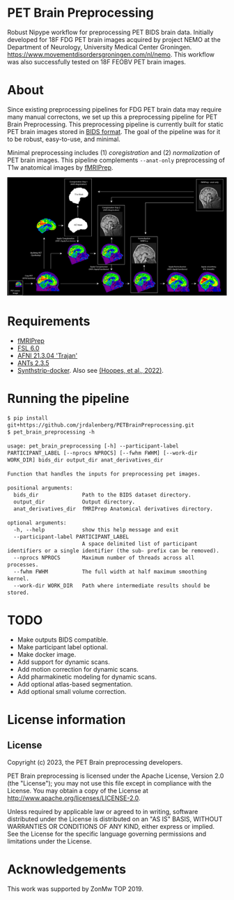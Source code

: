 # PET Brain Preprocessing
Robust Nipype workflow for preprocessing PET BIDS brain data. Initially developed for 18F FDG PET brain images acquired by project NEMO at the Department of Neurology, University Medical Center Groningen. https://www.movementdisordersgroningen.com/nl/nemo. This workflow was also successfully tested on 18F FEOBV PET brain images.

# About
Since existing preprocessing pipelines for FDG PET brain data may require many manual correctons, we set up this a preprocessing pipeline for PET Brain Preprocessing. This preprocessing pipeline is currently built for static PET brain images stored in [BIDS format](https://bids-specification.readthedocs.io/en/stable/04-modality-specific-files/09-positron-emission-tomography.html). The goal of the pipeline was for it to be robust, easy-to-use, and minimal. 

Minimal preprocessing includes (1) _coregistration_ and (2) _normalization_ of PET brain images. This pipeline complements `--anat-only` preprocessing of T1w anatomical images by [fMRIPrep](https://fmriprep.org/en/stable/).

![Pipeline Graph](docs/_static/analysis_pipeline.png)

# Requirements
- [fMRIPrep](https://fmriprep.org/en/stable/)
- [FSL 6.0](https://fsl.fmrib.ox.ac.uk/fsl/fslwiki/FslInstallation)
- [AFNI 21.3.04 'Trajan'](https://afni.nimh.nih.gov/pub/dist/doc/htmldoc/index.html)
- [ANTs 2.3.5](http://stnava.github.io/ANTs/)
- [Synthstrip-docker](https://surfer.nmr.mgh.harvard.edu/docs/synthstrip/). Also see [(Hoopes, et al., 2022)](https://doi.org/10.1016/j.neuroimage.2022.119474).

# Running the pipeline
```
$ pip install git+https://github.com/jrdalenberg/PETBrainPreprocessing.git
$ pet_brain_preprocessing -h

usage: pet_brain_preprocessing [-h] --participant-label PARTICIPANT_LABEL [--nprocs NPROCS] [--fwhm FWHM] [--work-dir WORK_DIR] bids_dir output_dir anat_derivatives_dir

Function that handles the inputs for preprocessing pet images.

positional arguments:
  bids_dir              Path to the BIDS dataset directory.
  output_dir            Output directory.
  anat_derivatives_dir  fMRIPrep Anatomical derivatives directory.

optional arguments:
  -h, --help            show this help message and exit
  --participant-label PARTICIPANT_LABEL
                        A space delimited list of participant identifiers or a single identifier (the sub- prefix can be removed).
  --nprocs NPROCS       Maximum number of threads across all processes.
  --fwhm FWHM           The full width at half maximum smoothing kernel.
  --work-dir WORK_DIR   Path where intermediate results should be stored.

```

# TODO
- Make outputs BIDS compatible.
- Make participant label optional.
- Make docker image.
- Add support for dynamic scans.
- Add motion correction for dynamic scans.
- Add pharmakinetic modeling for dynamic scans.
- Add optional atlas-based segmentation.
- Add optional small volume correction.

# License information
## License
Copyright (c) 2023, the PET Brain preprocessing developers.

PET Brain preprocessing is licensed under the Apache License, Version 2.0 (the "License"); you may not use this file except in compliance with the License. You may obtain a copy of the License at http://www.apache.org/licenses/LICENSE-2.0.

Unless required by applicable law or agreed to in writing, software distributed under the License is distributed on an "AS IS" BASIS, WITHOUT WARRANTIES OR CONDITIONS OF ANY KIND, either express or implied. See the License for the specific language governing permissions and limitations under the License.

# Acknowledgements
This work was supported by ZonMw TOP 2019.
